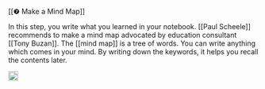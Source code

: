 
[[❼ Make a Mind Map]]

In this step, you write what you learned in your notebook. [[Paul Scheele]] recommends to make a mind map advocated by education consultant [[Tony Buzan]]. The [[mind map]] is a tree of words. You can write anything which comes in your mind. By writing down the keywords, it helps you recall the contents later.

<img src='https://scrapbox.io/api/pages/nishio/en/icon' alt='en.icon' height="19.5"/>